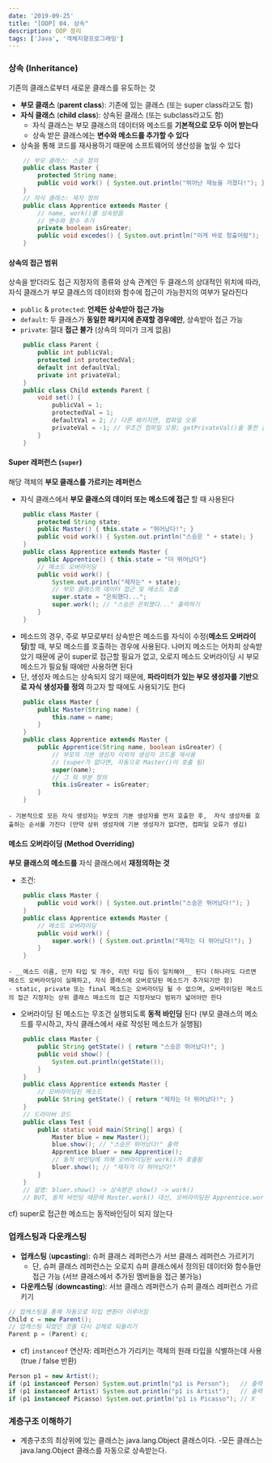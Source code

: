 ```yaml
---
date: '2019-09-25'
title: "[OOP] 04. 상속"
description: OOP 정리
tags: ['Java', '객체지향프로그래밍']
---
```


### 상속 (Inheritance)
기존의 클래스로부터 새로운 클래스를 유도하는 것
- __부모 클래스__ (__parent class__): 기존에 있는 클래스 (또는 super class라고도 함)
- __자식 클래스__ (__child class__): 상속된 클래스 (또는 subclass라고도 함)
    - 자식 클래스는 부모 클래스의 데이터와 메소드를 __기본적으로 모두 이어 받는다__
    - 상속 받은 클래스에는 __변수와 메소드를 추가할 수 있다__
- 상속을 통해 코드를 재사용하기 때문에 소프트웨어의 생산성을 높일 수 있다
```java
    // 부모 클래스: 스승 정의
    public class Master {
        protected String name;
        public void work() { System.out.println("뛰어난 재능을 가졌다!"); }
    }
    // 자식 클래스: 제자 정의
    public class Apprentice extends Master {
        // name, work()를 상속받음
        // 변수와 함수 추가
        private boolean isGreater;
        public void excedes() { System.out.println("이게 바로 청출어람"); }
    }
```

#### 상속의 접근 범위
상속을 받더라도 접근 지정자의 종류와 상속 관계인 두 클래스의 상대적인 위치에 따라, 자식 클래스가 부모 클래스의 데이터와 함수에 접근이 가능한지의 여부가 달라진다
- `public` & `protected`: __언제든 상속받아 접근 가능__
- `default`: 두 클래스가 __동일한 패키지에 존재할 경우에만__, 상속받아 접근 가능
- `private`: 절대 __접근 불가__ (상속의 의미가 크게 없음)
```java
    public class Parent {
        public int publicVal;
        protected int protectedVal;
        default int defaultVal;
        private int privateVal;
    }
    public class Child extends Parent {
        void set() {
            publicVal = 1;
            protectedVal = 1;
            defaultVal = 2; // 다른 패키지면, 컴파일 오류
            privateVal = -1; // 무조건 컴파일 오류; getPrivateVal()을 통한 접근이 권장됨
        }
    }
```

#### Super 레퍼런스 (`super`)
해당 객체의 __부모 클래스를 가르키는 레퍼런스__ 
- 자식 클래스에서 __부모 클래스의 데이터 또는 메소드에 접근__ 할 때 사용된다
```java
    public class Master {
        protected String state;
        public Master() { this.state = "뛰어났다!"; } 
        public void work() { System.out.println("스승은 " + state); }
    }
    public class Apprentice extends Master {
        public Apprentice() { this.state = "더 뛰어났다"}
        // 메소드 오버라이딩
        public void work() {
            System.out.println("제자는" + state);
            // 부모 클래스의 데이터 접근 및 메소드 호출
            super.state = "은퇴했다...";
            super.work(); // "스승은 은퇴했다..." 출력하기
        }
    }
```
- 메소드의 경우, 주로 부모로부터 상속받은 메소드를 자식이 수정(__메소드 오버라이딩__)할 때, 부모 메소드를 호출하는 경우에 사용된다. 나머지 메소드는 어차피 상속받았기 때문에 굳이 super로 접근할 필요가 없고, 오로지 메소드 오버라이딩 시 부모 메소드가 필요될 때에만 사용하면 된다
- 단, 생성자 메소드는 상속되지 않기 때문에, __파라미터가 있는 부모 생성자를 기반으로 자식 생성자를 정의__ 하고자 할 때에도 사용되기도 한다
```java
    public class Master {
        public Master(String name) {
            this.name = name;
        }
    }
    public class Apprentice extends Master {
        public Apprentice(String name, boolean isGreater) {
            // 부모의 기본 생성자 이외의 생성자 코드를 재사용
            // (super가 없다면, 자동으로 Master()이 호출 됨)
            super(name);
            // 그 외 부분 정의
            this.isGreater = isGreater; 
        } 
    }
```
    - 기본적으로 모든 자식 생성자는 부모의 기본 생성자를 먼저 호출한 후,  자식 생성자를 호출하는 순서를 가진다 (만약 상위 생성자에 기본 생성자가 없다면, 컴파일 오류가 생김)

#### 메소드 오버라이딩 (Method Overriding)
__부모 클래스의 메소드를__ 자식 클래스에서 __재정의하는 것__
- 조건: 
```java
    public class Master {
        public void work() { System.out.println("스승은 뛰어났다!"); }
    }
    public class Apprentice extends Master {
        // 메소드 오버라이딩
        public void work() {
            super.work() { System.out.println("제자는 더 뛰어났다!"); }
        }
    }
```
    - __메소드 이름, 인자 타입 및 개수, 리턴 타입 등이 일치해야__ 된다 (하나라도 다르면 메소드 오버라이딩이 실패하고, 자식 클래스에 오버로딩된 메소드가 추가되기만 함)
    - static, private 또는 final 메소드는 오버라이딩 될 수 없으며, 오버라이딩된 메소드의 접근 지정자는 상위 클래스 메소드의 접근 지정자보다 범위가 넓어야만 한다 
- 오버라이딩 된 메소드는 무조건 실행되도록 __동적 바인딩__ 된다 (부모 클래스의 메소드를 무시하고, 자식 클래스에서 새로 작성된 메소드가 실행됨)
```java
    public class Master {
        public String getState() { return "스승은 뛰어났다!"; }
        public void show() { 
            System.out.println(getState()); 
        }
    }
    public class Apprentice extends Master {
        // 오버라이딩된 메소드
        public String getState() { return "제자는 더 뛰어났다!"; }
    }
    // 드라이버 코드
    public class Test {
        public static void main(String[] args) {
            Master blue = new Master();
            blue.show(); // "스승은 뛰어났다!" 출력 
            Apprentice bluer = new Apprentice();
            // 동적 바인딩에 의해 오버라이딩된 work()가 호출됨
            bluer.show(); // "제자가 더 뛰어났다!" 
        }
    }
    // 설명: bluer.show() -> 상속받은 show() -> work()
    // BUT, 동적 바인딩 때문에 Master.work() 대신, 오버라이딩된 Apprentice.work()를 무조건 호출하게 되어 있음
```
cf) super로 접근한 메소드는 동적바인딩이 되지 않는다

### 업캐스팅과 다운캐스팅
- __업캐스팅__ (__upcasting__): 슈퍼 클래스 레퍼런스가 서브 클래스 레퍼런스 가르키기
    - 단, 슈퍼 클래스 레퍼런스는 오로지 슈퍼 클래스에서 정의된 데이터와 함수들만 접근 가능 (서브 클래스에서 추가된 멤버들을 접근 불가능)
- __다운캐스팅__ (__downcasting__): 서브 클래스 레퍼런스가 슈퍼 클래스 레퍼런스 가르키기
```java
// 업캐스팅을 통해 자동으로 타입 변환이 이루어짐
Child c = new Parent();
// 업캐스팅 되었던 것을 다시 강제로 되돌리기
Parent p = (Parent) c;
```
- cf) `instanceof` 연산자: 레퍼런스가 가리키는 객체의 원래 타입을 식별하는데 사용 (true / false 반환)
```java
Person p1 = new Artist();
if (p1 instanceof Person) System.out.println("p1 is Person");   // 출력
if (p1 instanceof Artist) System.out.println("p1 is Artist");   // 출력
if (p1 instanceof Picasso) System.out.println("p1 is Picasso"); // X
```

### 계층구조 이해하기
- 계층구조의 최상위에 있는 클래스는 java.lang.Object 클래스이다.
    -모든 클래스는 java.lang.Object 클래스를 자동으로 상속받는다.

